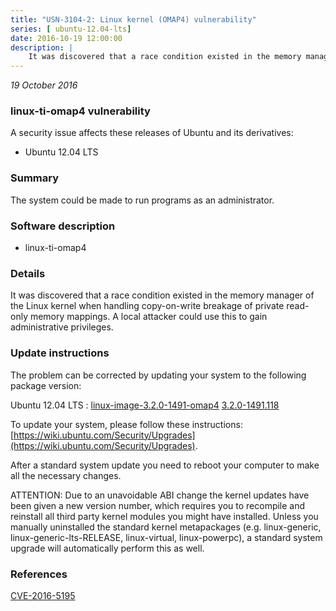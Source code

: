```yaml
---
title: "USN-3104-2: Linux kernel (OMAP4) vulnerability"
series: [ ubuntu-12.04-lts]
date: 2016-10-19 12:00:00
description: |
    It was discovered that a race condition existed in the memory manager of the Linux kernel when handling copy-on-write breakage of private read-only memory mappings. A local attacker could use this to gain administrative privileges. 
--- 
```

 
 

*19 October 2016*

### linux-ti-omap4 vulnerability

A security issue affects these releases of Ubuntu and its derivatives:

* Ubuntu 12.04 LTS

### Summary

The system could be made to run programs as an administrator. 

### Software description

* linux-ti-omap4 

### Details

It was discovered that a race condition existed in the memory manager of the Linux kernel when handling copy-on-write breakage of private read-only memory mappings. A local attacker could use this to gain administrative privileges. 

### Update instructions

The problem can be corrected by updating your system to the following package version:

Ubuntu 12.04 LTS
 : [linux-image-3.2.0-1491-omap4](https://launchpad.net/ubuntu/+source/linux-ti-omap4) <span> [3.2.0-1491.118](https://launchpad.net/ubuntu/+source/linux-ti-omap4/3.2.0-1491.118) </span> 

To update your system, please follow these instructions: [https://wiki.ubuntu.com/Security/Upgrades](https://wiki.ubuntu.com/Security/Upgrades).

After a standard system update you need to reboot your computer to make all the necessary changes.

ATTENTION: Due to an unavoidable ABI change the kernel updates have been given a new version number, which requires you to recompile and reinstall all third party kernel modules you might have installed. Unless you manually uninstalled the standard kernel metapackages (e.g. linux-generic, linux-generic-lts-RELEASE, linux-virtual, linux-powerpc), a standard system upgrade will automatically perform this as well. 

### References

 
 [CVE-2016-5195](http://people.ubuntu.com/~ubuntu-security/cve/CVE-2016-5195)
 

